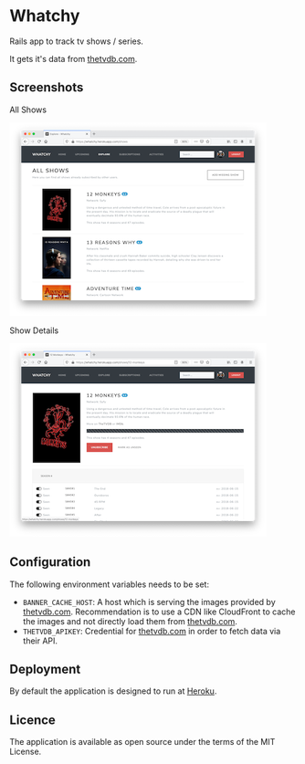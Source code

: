 # Whatchy

Rails app to track tv shows / series.

It gets it's data from [thetvdb.com][thetvdb].

## Screenshots

All Shows

[![Screenshot - Explore View](docs/screenshot_explore_thumb.png)](docs/screenshot_explore.png)

Show Details

[![Screenshot - Show View](docs/screenshot_show_thumb.png)](docs/screenshot_show.png)

## Configuration

The following environment variables needs to be set:

* `BANNER_CACHE_HOST`: A host which is serving the images provided by [thetvdb.com][thetvdb]. Recommendation is to use a CDN like CloudFront to cache the images and not directly load them from [thetvdb.com][thetvdb].
* `THETVDB_APIKEY`: Credential for [thetvdb.com][thetvdb] in order to fetch data via their API.

## Deployment

By default the application is designed to run at [Heroku][heroku].

## Licence

The application is available as open source under the terms of the MIT License.

[thetvdb]: https://www.thetvdb.com
[heroku]: https://www.heroku.com
